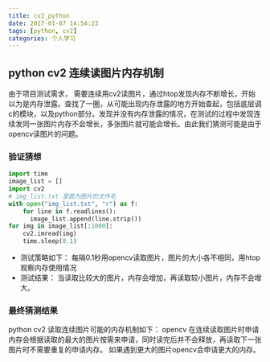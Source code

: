 ```yaml
---
title: cv2_python
date: 2017-01-07 14:54:23
tags: [python, cv2]
categories: 个人学习
---
```

## python cv2 连续读图片内存机制
由于项目测试需求， 需要连续用cv2读图片，通过htop发现内存不断增长，开始以为是内存泄露。查找了一圈，从可能出现内存泄露的地方开始查起，包括底层调c的模块，以及python部分。发现并没有内存泄露的情况，在测试的过程中发现连续发同一张图片内存不会增长，多张图片就可能会增长。由此我们猜测可能是由于opencv读图片的问题。
### 验证猜想
```  python
import time
image_list = []
import cv2
# img_list.txt 里面为图片的文件名
with open("img_list.txt", "r") as f:
    for line in f.readlines():
      image_list.append(line.strip())
for img in image_list[:1000]:
    cv2.imread(img)
    time.sleep(0.1)
```

<!-- more -->

* 测试策略如下：
每隔0.1秒用opencv读取图片，图片的大小各不相同，用htop观察内存使用情况
* 测试结果：
当读取比较大的图片，内存会增加，再读取较小图片，内存不会增大。

### 最终猜测结果
python cv2 读取连续图片可能的内存机制如下：
opencv 在连续读取图片时申请内存会根据读取的最大的图片按需来申请，同时读完后并不会释放，再读取下一张图片时不需要重复的申请内存。
如果遇到更大的图片opencv会申请更大的内存。
